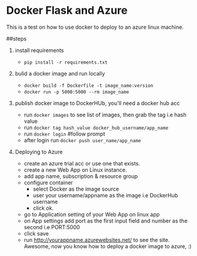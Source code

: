 # Docker Flask and Azure

This is a test on how to use docker to deploy to an azure linux machine.

##steps
1. install requirements
    * `pip install -r requirements.txt `
2. bulid a docker image and run locally
    * `docker build -f Dockerfile -t image_name:version`
    * `docker run -p 5000:5000 --rm image_name`
3. publish docker image to DockerHUb, you'll need a docker hub acc
    * run `docker images` to see list of images, then grab the tag i.e hash value
    * run `docker tag hash_value docker_hub_username/app_name`
    * run `docker login` #follow prompt
    * after login run `docker push user_name/app_name`

4. Deploying to Azure
    * create an azure trial acc or use one that exists.
    * create a new Web App on Linux instance.
    * add app name, subscription & resource group
    * configure container
        * select Docker as the image source
        * user your username/appname as the image i.e DockerHub username
        * click ok.
    * go to Application setting of your Web App on linux app
    * on App settings add port as the first input field and number as the second i.e PORT:5000
    * click save
    * run http://yourappname.azurewebsites.net/ to see the site.
 Awesome, now you know how to deploy a docker image to azure, :)
    

